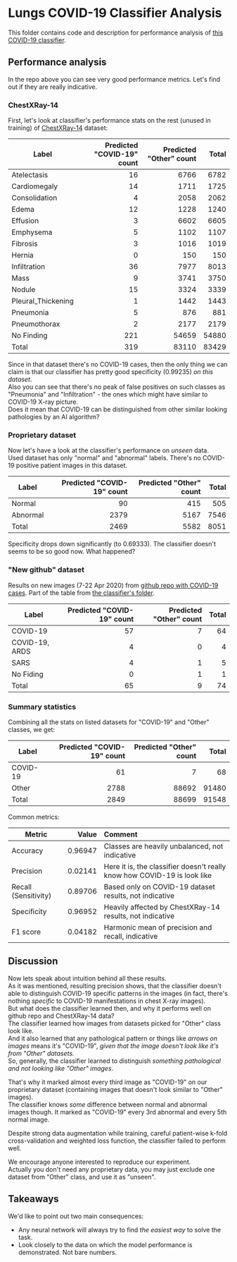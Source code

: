 # Lungs COVID-19 Classifier Analysis

This folder contains code and description for performance analysis of [this COVID-19 classifier](https://github.com/futuremed-ru/covid/tree/master/lungs-covid-19-classifier).

## Performance analysis
In the repo above you can see very good performance metrics. Let's find out if they are really indicative.

### ChestXRay-14
First, let's look at classifier's performance stats on the rest (unused in training) of [ChestXRay-14](https://www.kaggle.com/nih-chest-xrays/data) dataset:

| Label              | Predicted "COVID-19" count | Predicted "Other" count | Total |
| ------------------ | -------------------------: | ----------------------: | ----: |
| Atelectasis        | 16 | 6766 | 6782 |
| Cardiomegaly       | 14 | 1711 | 1725 |
| Consolidation      | 4 | 2058 | 2062 |
| Edema              | 12 | 1228 | 1240 |
| Effusion           | 3 | 6602 | 6605 |
| Emphysema          | 5 | 1102 | 1107 |
| Fibrosis           | 3 | 1016 | 1019 |
| Hernia             | 0 | 150 | 150 |
| Infiltration       | 36 | 7977 | 8013 |
| Mass               | 9 | 3741 | 3750 |
| Nodule             | 15 | 3324 | 3339 |
| Pleural_Thickening | 1 | 1442 | 1443 |
| Pneumonia          | 5 | 876 | 881 |
| Pneumothorax       | 2 | 2177 | 2179 |
| No Finding         | 221 | 54659 | 54880 |
| Total              | 319 | 83110 | 83429 |

Since in that dataset there's no COVID-19 cases, then the only thing we can claim is that our classifier has pretty good specificity (0.99235) *on this dataset*.  
Also you can see that there's no peak of false positives on such classes as "Pneumonia" and "Infiltration" - the ones which might have similar to COVID-19 X-ray picture.   
Does it mean that COVID-19 can be distinguished from other similar looking pathologies by an AI algorithm? 

### Proprietary dataset

Now let's have a look at the classifier's performance on *unseen* data.  
Used dataset has only "normal" and "abnormal" labels. There's no COVID-19 positive patient images in this dataset.  

| Label    | Predicted "COVID-19" count | Predicted "Other" count | Total |
| -------- | -------------------------: | ----------------------: | ----: |
| Normal   | 90 | 415 | 505 |
| Abnormal | 2379 | 5167 | 7546 |
| Total    | 2469 | 5582 | 8051 |

Specificity drops down significantly (to 0.69333). The classifier doesn't seems to be so good now. What happened?

### "New github" dataset

Results on new images (7-22 Apr 2020) from [github repo with COVID-19 cases](https://github.com/ieee8023/covid-chestxray-dataset).
Part of the table from [the classifier's folder](https://github.com/futuremed-ru/covid/tree/master/lungs-covid-19-classifier).

| Label              | Predicted "COVID-19" count | Predicted "Other" count | Total |
| ------------------ | -------------------------: | ----------------------: | ----: |
| COVID-19           | 57 | 7 | 64 |
| COVID-19, ARDS     | 4 | 0 | 4 |
| SARS               | 4 | 1 | 5 |
| No Fiding          | 0 | 1 | 1 |
| Total              | 65 | 9 | 74 |

### Summary statistics

Combining all the stats on listed datasets for "COVID-19" and "Other" classes, we get:

| Label    | Predicted "COVID-19" count | Predicted "Other" count | Total |
| -------- | -------------------------: | ----------------------: | ----: |
| COVID-19 | 61 | 7 | 68 |
| Other    | 2788 | 88692‬ | 91480 |
| Total    | 2849 | 88699 | 91548 |

Common metrics:

| Metric                  | Value | Comment |
| ----------------------- | ----: | :------ |
| Accuracy                | 0.96947 | Classes are heavily unbalanced, not indicative |
| Precision               | 0.02141 | Here it is, the classifier doesn't really know how COVID-19 is look like |
| Recall (Sensitivity)    | 0.89706 | Based only on COVID-19 dataset results, not indicative |
| Specificity             | 0.96952 | Heavily affected by ChestXRay-14 results, not indicative |
| F1 score                | 0.04182 | Harmonic mean of precision and recall, indicative |

## Discussion

Now lets speak about intuition behind all these results.  
As it was mentioned, resulting precision shows, that the classifier doesn't able to distinguish COVID-19 specific patterns in the images (in fact, there's nothing *specific* to COVID-19 manifestations in chest X-ray images).  
But what does the classifier learned then, and why it performs well on github repo and ChestXRay-14 data?  
The classifier learned how images from datasets picked for "Other" class look like.  
And it also learned that any pathological pattern or things like *arrows on images* means it's "COVID-19", *given that the image doesn't look like it's from "Other" datasets.*  
So, generally, the classifier learned to distinguish *something pathological and not looking like "Other" images*.  

That's why it marked almost every third image as "COVID-19" on our proprietary dataset (containing images that doesn't look similar to "Other" images).  
The classifier knows *some* difference between normal and abnormal images though. It marked as "COVID-19" every 3rd abnormal and every 5th normal image.  

Despite strong data augmentation while training, careful patient-wise k-fold cross-validation and weighted loss function, the classifier failed to perform well.  

We encourage anyone interested to reproduce our experiment.  
Actually you don't need any proprietary data, you may just exclude one dataset from "Other" class, and use it as "unseen".

## Takeaways

We'd like to point out two main consequences:
* Any neural network will always try to find *the easiest way* to solve the task.
* Look closely to the data on which the model performance is demonstrated. Not bare numbers.








